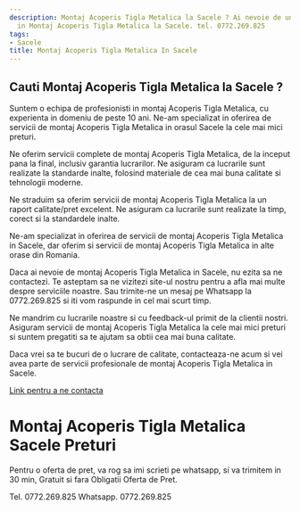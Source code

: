 ```yaml
---
description: Montaj Acoperis Tigla Metalica la Sacele ? Ai nevoie de un profesionist
  in Montaj Acoperis Tigla Metalica la Sacele. tel. 0772.269.825
tags:
- Sacele
title: Montaj Acoperis Tigla Metalica In Sacele
---
```



## Cauti Montaj Acoperis Tigla Metalica la Sacele ?

Suntem o echipa de profesionisti in montaj Acoperis Tigla Metalica, cu experienta in domeniu de peste 10 ani. Ne-am specializat in oferirea de servicii de montaj Acoperis Tigla Metalica in orasul Sacele la cele mai mici preturi.

Ne oferim servicii complete de montaj Acoperis Tigla Metalica, de la inceput pana la final, inclusiv garantia lucrarilor. Ne asiguram ca lucrarile sunt realizate la standarde inalte, folosind materiale de cea mai buna calitate si tehnologii moderne.

Ne straduim sa oferim servicii de montaj Acoperis Tigla Metalica la un raport calitate/pret excelent. Ne asiguram ca lucrarile sunt realizate la timp, corect si la standardele inalte.

Ne-am specializat in oferirea de servicii de montaj Acoperis Tigla Metalica in Sacele, dar oferim si servicii de montaj Acoperis Tigla Metalica in alte orase din Romania.

Daca ai nevoie de montaj Acoperis Tigla Metalica in Sacele, nu ezita sa ne contactezi. Te asteptam sa ne vizitezi site-ul nostru pentru a afla mai multe despre serviciile noastre. Sau trimite-ne un mesaj pe Whatsapp la 0772.269.825 si iti vom raspunde in cel mai scurt timp.

Ne mandrim cu lucrarile noastre si cu feedback-ul primit de la clientii nostri. Asiguram servicii de montaj Acoperis Tigla Metalica la cele mai mici preturi si suntem pregatiti sa te ajutam sa obtii cea mai buna calitate. 

Daca vrei sa te bucuri de o lucrare de calitate, contacteaza-ne acum si vei avea parte de servicii profesionale de montaj Acoperis Tigla Metalica in Sacele. 

[Link pentru a ne contacta](https://www.acoperis-tigla-metalica.ro/contact/)

# Montaj Acoperis Tigla Metalica Sacele Preturi
Pentru o oferta de pret, va rog sa imi scrieti pe whatsapp, si va trimitem in 30 min, Gratuit si fara Obligatii Oferta de Pret.

Tel. 0772.269.825
Whatsapp. 0772.269.825